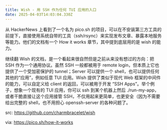 ```yaml
---
title: Wish - 用 SSH 作为任何 TUI 应用的入口
date: 2025-04-03T14:03:04.330Z
---
```


从 HackerNews 上看到了一个名为 pico.sh 的项目，可以在不安装第三方工具的前提下，直接使用系统自带的工具（ssh/rsync）来实现发布文章、暴露本地服务等能力。他们的文档有一个 How it works 章节，其中提到底层用的是 wish 的能力。

继续翻 Wish 的文档，是一个看起来很自然但是之前从来没有想过的方向：把 SSH 作为一个通用协议。虽然 SSH 一般都被用于 remote login，但本质上它也提供了一个受加密保护的 tunnel；Server 可以提供一个 shell，也可以提供任何其他的“应用”，例如任意 TUI 应用。Wish 提供了类似于现代 Web 框架的中间件的能力，可以自定义给 client 的返回，可以被用于开发 “SSH Apps”。举个例子，想象一个现有的 TUI 应用，你可以 ssh 到某个机器上然后 ./run-my-app，或者干脆直接让这个应用接管 SSH，不仅用起来更简单，也更安全（因为不需要给出完整的 shell，也不用担心 openssh-server 的各种问题了。

src: https://github.com/charmbracelet/wish

via: https://pico.sh/how-it-works
